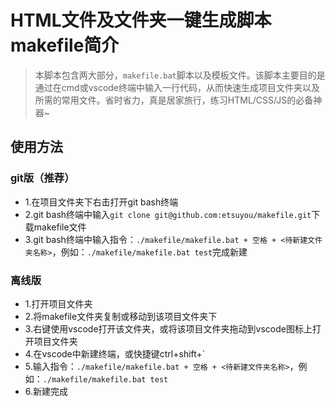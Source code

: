 # HTML文件及文件夹一键生成脚本makefile简介
> 本脚本包含两大部分，`makefile.bat`脚本以及模板文件。该脚本主要目的是通过在cmd或vscode终端中输入一行代码，从而快速生成项目文件夹以及所需的常用文件。省时省力，真是居家旅行，练习HTML/CSS/JS的必备神器~
## 使用方法
### git版（推荐）
- 1.在项目文件夹下右击打开git bash终端
- 2.git bash终端中输入`git clone git@github.com:etsuyou/makefile.git`下载makefile文件
- 3.git bash终端中输入指令：`./makefile/makefile.bat + 空格 + <待新建文件夹名称>`，例如：`./makefile/makefile.bat test`完成新建
### 离线版
- 1.打开项目文件夹
- 2.将makefile文件夹复制或移动到该项目文件夹下
- 3.右键使用vscode打开该文件夹，或将该项目文件夹拖动到vscode图标上打开项目文件夹
- 4.在vscode中新建终端，或快捷键ctrl+shift+`
- 5.输入指令：`./makefile/makefile.bat + 空格 + <待新建文件夹名称>`，例如：`./makefile/makefile.bat test`
- 6.新建完成
